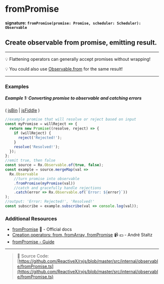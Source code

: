 # fromPromise

#### signature: `fromPromise(promise: Promise, scheduler: Scheduler): Observable`

## Create observable from promise, emitting result.

---

:bulb: Flattening operators can generally accept promises without wrapping!

:bulb: You could also use [Observable.from](from.md) for the same result!

---

### Examples

##### Example 1: Converting promise to observable and catching errors

( [jsBin](http://jsbin.com/cokivecima/1/edit?js,console) |
[jsFiddle](https://jsfiddle.net/btroncone/upy6nr6n/) )

```js
//example promise that will resolve or reject based on input
const myPromise = willReject => {
  return new Promise((resolve, reject) => {
    if (willReject) {
      reject('Rejected!');
    }
    resolve('Resolved!');
  });
};
//emit true, then false
const source = Rx.Observable.of(true, false);
const example = source.mergeMap(val =>
  Rx.Observable
    //turn promise into observable
    .fromPromise(myPromise(val))
    //catch and gracefully handle rejections
    .catch(error => Rx.Observable.of(`Error: ${error}`))
);
//output: 'Error: Rejected!', 'Resolved!'
const subscribe = example.subscribe(val => console.log(val));
```

### Additional Resources

* [fromPromise](http://reactivex.io/rxjs/class/es6/Observable.js~Observable.html#static-method-fromPromise)
  :newspaper: - Official docs
* [Creation operators: from, fromArray, fromPromise](https://egghead.io/lessons/rxjs-creation-operators-from-fromarray-frompromise?course=rxjs-beyond-the-basics-creating-observables-from-scratch)
  :video_camera: :dollar: - André Staltz
* [fromPromise - Guide](https://github.com/Reactive-Extensions/RxJS/blob/master/doc/gettingstarted/promises.md)

---

> :file_folder: Source Code:
> [https://github.com/ReactiveX/rxjs/blob/master/src/internal/observable/fromPromise.ts](https://github.com/ReactiveX/rxjs/blob/master/src/internal/observable/fromPromise.ts)
